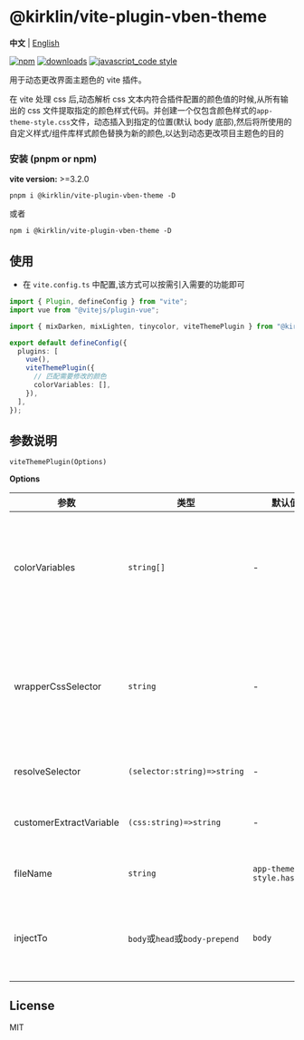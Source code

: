 # @kirklin/vite-plugin-vben-theme

**中文** | [English](./README.md)

[![npm][npm-image]][npm-url] [![downloads][downloads-image]][downloads-url] [![javascript_code style][code-style-image]][code-style-url]

[npm-image]: https://img.shields.io/npm/v/@kirklin/vite-plugin-vben-theme.svg
[npm-url]: https://npmjs.org/package/@kirklin/vite-plugin-vben-theme
[downloads-image]: https://img.shields.io/npm/dm/@kirklin/vite-plugin-vben-theme.svg
[downloads-url]: https://npmjs.org/package/@kirklin/vite-plugin-vben-theme
[code-style-image]: https://img.shields.io/badge/code__style-%40kirklin%2Feslint--config-brightgreen
[code-style-url]: https://github.com/kirklin/eslint-config/

用于动态更改界面主题色的 vite 插件。

在 vite 处理 css 后,动态解析 css 文本内符合插件配置的颜色值的时候,从所有输出的 css 文件提取指定的颜色样式代码。并创建一个仅包含颜色样式的`app-theme-style.css`文件，动态插入到指定的位置(默认 body 底部),然后将所使用的自定义样式/组件库样式颜色替换为新的颜色,以达到动态更改项目主题色的目的

### 安装 (pnpm or npm)

**vite version:** >=3.2.0

```
pnpm i @kirklin/vite-plugin-vben-theme -D
```

或者

```
npm i @kirklin/vite-plugin-vben-theme -D
```

## 使用

- 在 `vite.config.ts` 中配置,该方式可以按需引入需要的功能即可

```ts
import { Plugin, defineConfig } from "vite";
import vue from "@vitejs/plugin-vue";

import { mixDarken, mixLighten, tinycolor, viteThemePlugin } from "@kirklin/vite-plugin-vben-theme";

export default defineConfig({
  plugins: [
    vue(),
    viteThemePlugin({
      // 匹配需要修改的颜色
      colorVariables: [],
    }),
  ],
});
```

## 参数说明

`viteThemePlugin(Options)`

**Options**

| 参数 | 类型 | 默认值 | 说明 |
| --- | --- | --- | --- |
| colorVariables | `string[]` | - | 如果 css 内包含在该数组内的颜色值，则会抽取出 css |
| wrapperCssSelector | `string` | - | 通用外层选择器。可以传入 'body'等用用选择器来提高层级 |
| resolveSelector | `(selector:string)=>string` | - | 自定义选择器转换 |
| customerExtractVariable | `(css:string)=>string` | - | 自定义 css 匹配颜色抽取逻辑 |
| fileName | `string` | `app-theme-style.hash.css` | 打包后输出的文件名 |
| injectTo | `body`或`head`或`body-prepend` | `body` | 生产环境加载的 css 注入到那个标签体 |

## License

MIT
